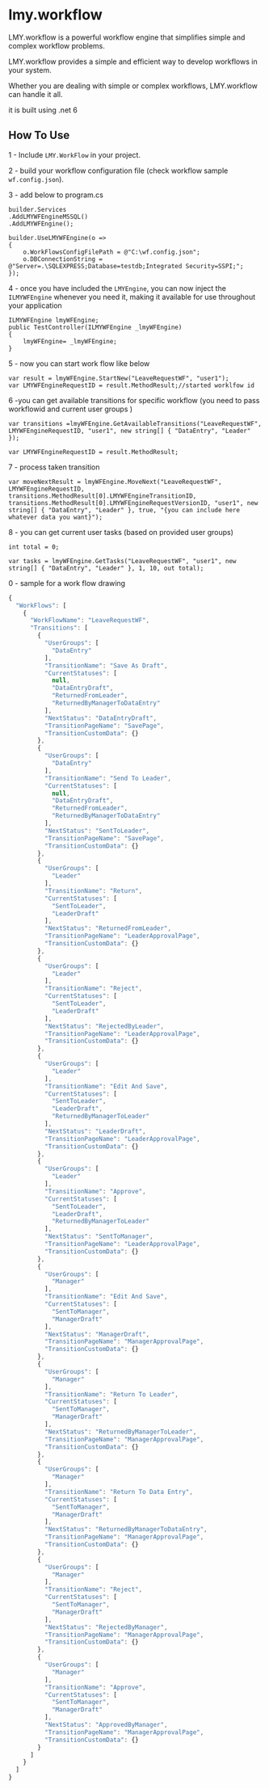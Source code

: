 
# lmy.workflow

LMY.workflow is a powerful workflow engine that simplifies simple and complex workflow problems.

LMY.workflow provides a simple and efficient way to develop workflows in your system.

Whether you are dealing with simple or complex workflows, LMY.workflow can handle it all.

it is built using .net 6



## How To Use

1 - Include ```LMY.WorkFlow``` in your project.

2 - build your workflow configuration file (check workflow sample ```wf.config.json```).

3 - add below to program.cs 

```
builder.Services
.AddLMYWFEngineMSSQL()
.AddLMYWFEngine();

builder.UseLMYWFEngine(o =>
{
    o.WorkFlowsConfigFilePath = @"C:\wf.config.json";
    o.DBConnectionString = @"Server=.\SQLEXPRESS;Database=testdb;Integrated Security=SSPI;";
});
```
4 - once you have included the ```LMYEngine```, you can now inject the ```ILMYWFEngine``` whenever you need it, making it available for use throughout your application
```
ILMYWFEngine lmyWFEngine;
public TestController(ILMYWFEngine _lmyWFEngine)
{
    lmyWFEngine= _lmyWFEngine;
}
```

5 - now you can start work flow like below

```
var result = lmyWFEngine.StartNew("LeaveRequestWF", "user1");
var LMYWFEngineRequestID = result.MethodResult;//started worklfow id
```

6 -you can get available transitions for specific workflow (you need to pass workflowid and current user groups ) 

```
var transitions =lmyWFEngine.GetAvailableTransitions("LeaveRequestWF", LMYWFEngineRequestID, "user1", new string[] { "DataEntry", "Leader" });

var LMYWFEngineRequestID = result.MethodResult;
```

7 - process taken transition  
```
var moveNextResult = lmyWFEngine.MoveNext("LeaveRequestWF", LMYWFEngineRequestID, transitions.MethodResult[0].LMYWFEngineTransitionID, transitions.MethodResult[0].LMYWFEngineRequestVersionID, "user1", new string[] { "DataEntry", "Leader" }, true, "{you can include here whatever data you want}");
```


8 - you can get current user tasks (based on provided user groups) 
```
int total = 0;

var tasks = lmyWFEngine.GetTasks("LeaveRequestWF", "user1", new string[] { "DataEntry", "Leader" }, 1, 10, out total);
```

0 - sample for a work flow drawing
```javascript
{
  "WorkFlows": [
    {
      "WorkFlowName": "LeaveRequestWF",
      "Transitions": [
        {
          "UserGroups": [
            "DataEntry"
          ],
          "TransitionName": "Save As Draft",
          "CurrentStatuses": [
            null,
            "DataEntryDraft",
            "ReturnedFromLeader",
            "ReturnedByManagerToDataEntry"
          ],
          "NextStatus": "DataEntryDraft",
          "TransitionPageName": "SavePage",
          "TransitionCustomData": {}
        },
        {
          "UserGroups": [
            "DataEntry"
          ],
          "TransitionName": "Send To Leader",
          "CurrentStatuses": [
            null,
            "DataEntryDraft",
            "ReturnedFromLeader",
            "ReturnedByManagerToDataEntry"
          ],
          "NextStatus": "SentToLeader",
          "TransitionPageName": "SavePage",
          "TransitionCustomData": {}
        },
        {
          "UserGroups": [
            "Leader"
          ],
          "TransitionName": "Return",
          "CurrentStatuses": [
            "SentToLeader",
            "LeaderDraft"
          ],
          "NextStatus": "ReturnedFromLeader",
          "TransitionPageName": "LeaderApprovalPage",
          "TransitionCustomData": {}
        },
        {
          "UserGroups": [
            "Leader"
          ],
          "TransitionName": "Reject",
          "CurrentStatuses": [
            "SentToLeader",
            "LeaderDraft"
          ],
          "NextStatus": "RejectedByLeader",
          "TransitionPageName": "LeaderApprovalPage",
          "TransitionCustomData": {}
        },
        {
          "UserGroups": [
            "Leader"
          ],
          "TransitionName": "Edit And Save",
          "CurrentStatuses": [
            "SentToLeader",
            "LeaderDraft",
            "ReturnedByManagerToLeader"
          ],
          "NextStatus": "LeaderDraft",
          "TransitionPageName": "LeaderApprovalPage",
          "TransitionCustomData": {}
        },
        {
          "UserGroups": [
            "Leader"
          ],
          "TransitionName": "Approve",
          "CurrentStatuses": [
            "SentToLeader",
            "LeaderDraft",
            "ReturnedByManagerToLeader"
          ],
          "NextStatus": "SentToManager",
          "TransitionPageName": "LeaderApprovalPage",
          "TransitionCustomData": {}
        },
        {
          "UserGroups": [
            "Manager"
          ],
          "TransitionName": "Edit And Save",
          "CurrentStatuses": [
            "SentToManager",
            "ManagerDraft"
          ],
          "NextStatus": "ManagerDraft",
          "TransitionPageName": "ManagerApprovalPage",
          "TransitionCustomData": {}
        },
        {
          "UserGroups": [
            "Manager"
          ],
          "TransitionName": "Return To Leader",
          "CurrentStatuses": [
            "SentToManager",
            "ManagerDraft"
          ],
          "NextStatus": "ReturnedByManagerToLeader",
          "TransitionPageName": "ManagerApprovalPage",
          "TransitionCustomData": {}
        },
        {
          "UserGroups": [
            "Manager"
          ],
          "TransitionName": "Return To Data Entry",
          "CurrentStatuses": [
            "SentToManager",
            "ManagerDraft"
          ],
          "NextStatus": "ReturnedByManagerToDataEntry",
          "TransitionPageName": "ManagerApprovalPage",
          "TransitionCustomData": {}
        },
        {
          "UserGroups": [
            "Manager"
          ],
          "TransitionName": "Reject",
          "CurrentStatuses": [
            "SentToManager",
            "ManagerDraft"
          ],
          "NextStatus": "RejectedByManager",
          "TransitionPageName": "ManagerApprovalPage",
          "TransitionCustomData": {}
        },
        {
          "UserGroups": [
            "Manager"
          ],
          "TransitionName": "Approve",
          "CurrentStatuses": [
            "SentToManager",
            "ManagerDraft"
          ],
          "NextStatus": "ApprovedByManager",
          "TransitionPageName": "ManagerApprovalPage",
          "TransitionCustomData": {}
        }
      ]
    }
  ]
}
 
```
